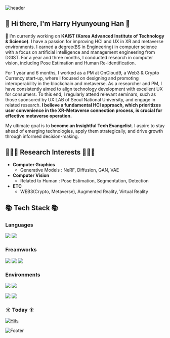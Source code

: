 ![header](https://capsule-render.vercel.app/api?type=Waving&color=auto&height=200&section=header&text=Harry's%20GitHub&fontSize=40)

## 👋 Hi there, I'm Harry Hyunyoung Han 👋
🔭 I’m currently working on **KAIST (Korea Advanced Institute of Technology & Science)**. I have a passion for improving HCI and UX in XR and metaverse environments. I earned a degree(BS in Engineering) in computer science with a focus on artificial intelligence and management engineering from DGIST. For a year and three months, I conducted research in computer vision, including Pose Estimation and Human Re-identification.

For 1 year and 6 months, I worked as a PM at OnCloud9, a Web3 & Crypto Currency start-up, where I focused on designing and promoting interoperability in the blockchain and metaverse. As a researcher and PM, I have consistently aimed to align technology development with excellent UX for consumers. To this end, I regularly attend relevant seminars, such as those sponsored by UX LAB of Seoul National University, and engage in related research. **I believe a fundamental HCI approach, which prioritizes user convenience in the XR-Metaverse connection process, is crucial for effective metaverse operation.**

My ultimate goal is to **become an Insightful Tech Evangelist**. I aspire to stay ahead of emerging technologies, apply them strategically, and drive growth through informed decision-making.


## 🧑🏻‍💻 Research Interests 🧑🏻‍💻
- **Computer Graphics**
    - Generative Models : NeRF, Diffusion, GAN, VAE
- **Computer Vision**
    - Related to Human : Pose Estimation, Segmentation, Detection
- **ETC**
    - WEB3(Crypto, Metaverse), Augmented Reality, Virtual Reality


## 📚 Tech Stack 📚
### Languages
<img src="https://img.shields.io/badge/Python-3776AB?style=plastic&logo=Python&logoColor=white"/> <img src="https://img.shields.io/badge/C++-00599C?style=plastic&logo=C++&logoColor=white"/><br> 

### Freamworks 
<img src="https://img.shields.io/badge/Pytorch-EE4C2C?style=plastic&logo=PyTorch&logoColor=white"/> <img src="https://img.shields.io/badge/Opencv-5C3EE8?style=plastic&logo=OpenCV&logoColor=white"/> <img src="https://img.shields.io/badge/Tensorflow-FF6F00?style=plastic&logo=Tensorflow&logoColor=white"/><br> 

### Environments
<img src="https://img.shields.io/badge/Visual Studio Code-007ACC?style=plastic&logo=Visual Studio Code&logoColor=white"/> <img src="https://img.shields.io/badge/Jupyter-F37626?style=plastic&logo=Jupyter&logoColor=white"/> 

<!-- GitHub Stats & MUL -->
<img src="https://github-readme-stats.vercel.app/api?username=h0han&show_icons=true&layout=compact"> <img src="https://github-readme-stats.vercel.app/api/top-langs/?username=h0han&hide=html,css&layout=compact"> 

<!-- ## 🔗 Personal Links 🔗
<a href="https://www.linkedin.com/in/hyhan/"><img src="https://img.shields.io/badge/LinkedIn-0A66C2?style=plastic&logo=LinkedIn&logoColor=white"></a> 
<a herf="hyhan.dev@gmail.com"><img src="https://img.shields.io/badge/Gmail-EA4335?style=plastic&logo=Gmail&logoColor=white"></a>
<a th herf="@{https://twitter.com/harryonnx}"><img src="https://img.shields.io/badge/Twitter-1DA1F2?style=plastic&logo=Twitter&logoColor=white"></a> -->


### ☀️ Today ☀️
[![Hits](https://hits.seeyoufarm.com/api/count/incr/badge.svg?url=https%3A%2F%2Fgithub.com%2Fh0han%2Fhit-counter&count_bg=%2398B4DD&title_bg=%23707070&icon=&icon_color=%23E7E7E7&title=hits&edge_flat=false)](https://hits.seeyoufarm.com)


![Footer](https://capsule-render.vercel.app/api?type=waving&color=auto&height=200&section=footer)

<!--
**h0han/h0han** is a ✨ _special_ ✨ repository because its `README.md` (this file) appears on your GitHub profile.

Here are some ideas to get you started:

- 🔭 I’m currently working on ...
- 🌱 I’m currently learning ...
- 👯 I’m looking to collaborate on ...
- 🤔 I’m looking for help with ...
- 💬 Ask me about ...
- 📫 How to reach me: ...
- 😄 Pronouns: ...
- ⚡ Fun fact: ...
-->

